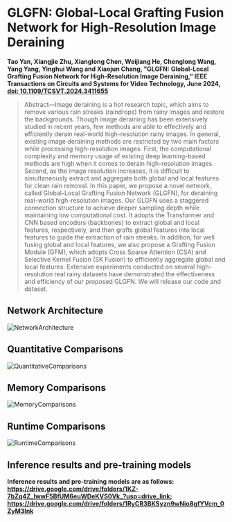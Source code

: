 # GLGFN: Global-Local Grafting Fusion Network for High-Resolution Image Deraining
**Tao Yan, Xiangjie Zhu, Xianglong Chen, Weijiang He, Chenglong Wang, Yang Yang, Yinghui Wang and Xiaojun Chang, "GLGFN: Global-Local Grafting Fusion Network for High-Resolution Image Deraining," IEEE Transactions on Circuits and Systems for Video Technology, June 2024, <a href="https://ieeexplore.ieee.org/document/10552302/">doi: 10.1109/TCSVT.2024.3411655</a>**

> Abstract—Image deraining is a hot research topic, which aims to remove various rain streaks (raindrops) from rainy images and restore the backgrounds. Though image deraining has been extensively studied in recent years, few methods are able to effectively and efficiently derain real-world high-resolution rainy images. In general, existing image deraining methods are restricted by two main factors while processing high-resolution images. First, the computational complexity and memory usage of existing deep learning-based methods are high when it comes to derain high-resolution images. Second, as the image resolution increases, it is difficult to simultaneously extract and aggregate both global and local features for clean rain removal. In this paper, we propose a novel network, called Global-Local Grafting Fusion Network (GLGFN), for deraining real-world high-resolution images. Our GLGFN uses a staggered connection structure to achieve deeper sampling depth while maintaining low computational cost. It adopts the Transformer and CNN based encoders (backbones) to extract global and local features, respectively, and then grafts global features into local features to guide the extraction of rain streaks. In addition, for well fusing global and local features, we also propose a Grafting Fusion Module (GFM), which adopts Cross Sparse Attention (CSA) and Selective Kernel Fusion (SK Fusion) to efficiently aggregate global and local features. Extensive experiments conducted on several high-resolution real rainy datasets have demonstrated the effectiveness and efficiency of our proposed GLGFN. We will release our code and dataset.


## Network Architecture
![NetworkArchitecture](https://github.com/YT3DVision/GLGFN/blob/main/images/NetworkArchitecture.png)
## Quantitative Comparisons
![QuantitativeComparisons](https://github.com/YT3DVision/GLGFN/blob/main/images/QuantitativeComparisons.png)
## Memory Comparisons
![MemoryComparisons](https://github.com/YT3DVision/GLGFN/blob/main/images/MemoryComparisons.png)
## Runtime Comparisons
![RuntimeComparisons](https://github.com/YT3DVision/GLGFN/blob/main/images/RuntimeComparisons.png)
## Inference results and pre-training models
**Inference results and pre-training models are as follows: https://drive.google.com/drive/folders/1KZ-7bZq4Z_IwwF5BfUM6euWDeKVS0Vk_?usp=drive_link; https://drive.google.com/drive/folders/1RyCR3BKSyzn9wNio8gfYVcm_0ZyM3lnk**
